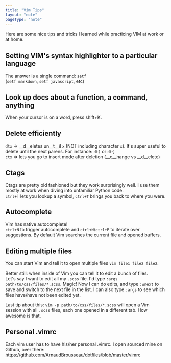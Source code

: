 ```yaml
---
title: "Vim Tips"
layout: "note"
pageType: "note"
---
```


Here are some nice tips and tricks I learned while practicing VIM at work or at
home.

## Setting VIM's syntax highlighter to a particular language
The answer is a single command: `setf`  
(`setf markdown`, `setf javascript`, etc)

## Look up docs about a function, a command, anything
When your cursor is on a word, press shift+K.

## Delete efficiently
`dtx` => __d__eletes un__t__il `x` (NOT including character `x`). It's super useful to delete until the next parens. For instance: `dt)` or `dt{`  
`ctx` => lets you go to insert mode after deletion (__c__hange vs __d__elete)

## Ctags
Ctags are pretty old fashioned but they work surprisingly well. I use them
mostly at work when diving into unfamiliar Python code.  
`ctrl+]` lets you lookup a symbol, `ctrl+T` brings you back to where you were.

## Autocomplete
Vim has native autocomplete!  
`ctrl+N` to trigger autocomplete and `ctrl+N`/`ctrl+P` to iterate over
suggestions. By default Vim searches the current file and opened buffers.

## Editing multiple files
You can start Vim and tell it to open multiple files `vim file1 file2 file2`.

Better still: when inside of Vim you can tell it to edit a bunch of files.  
Let's say I want to edit all my `.scss` file. I'd type `:args
path/to/css/files/*.scss`. Magic! Now I can do edits, and type `:wnext` to save
and switch to the next file in the list. I can also type `:args` to see which
files have/have not been edited yet.

Last tip about this: `vim -p path/to/css/files/*.scss` will open a Vim session
with all `.scss` files, each one opened in a different tab. How awesome is
that.

## Personal .vimrc
Each vim user has to have his/her personal .vimrc. I open sourced mine on
Github, over there: https://github.com/ArnaudBrousseau/dotfiles/blob/master/vimrc
